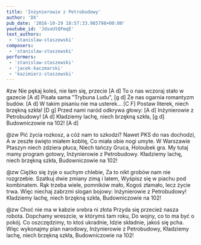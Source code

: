 ```yaml
---
title: 'Inżynierowie z Petrobudowy'
author: 'DX'
pub_date: '2016-10-29 18:57:33.985798+00:00'
youtube_id: 'JdsoUtQFmqE'
text_authors:
 - 'stanislaw-staszewski'
composers:
 - 'stanislaw-staszewski'
performers:
 - 'stanislaw-staszewski'
 - 'jacek-kaczmarski'
 - 'kazimierz-staszewski'
---
```


#zw
Nie pękaj koleś, nie łam się, przecie [A d]
To o nas wczoraj stało w gazecie [A d]
Pisała sama "Trybuna Ludu", [g d]
Że nas ogarnia romantyzm budów. [A d]
W takim pisaniu nie ma usterek... [C F]
Postaw literek, niech brzękną szkła! [D g]
Przed nami naród odkrywa głowy: [A d]
Inżynierowie z Petrobudowy! [A d]
Kładziemy lachę, niech brzękną szkła, [g d]
Budowniczowie na 102! [A d]

@zw
Pić życia rozkosz, a cóż nam to szkodzi?
Nawet PKS do nas dochodzi,
A w zeszłe święto miałem kobitę,
Co miała obie nogi umyte.
W Warszawie Ptaszyn niech zdziera płuca,
Niech tańczy Gruca, Holoubek gra.
My tutaj mamy program gotowy,
Inżynierowie z Petrobudowy.
Kładziemy lachę, niech brzękną szkła,
Budowniczowie na 102!

@zw
Ciężko się żyje o suchym chlebie,
Za to nikt grobów nam nie rozgrzebie.
Szatkuj dwie zmiany zimą i latem,
Wyśpisz się w piachu pod kombinatem.
Rąk trzeba wiele, pomników mało,
Kogoś złamało, lecz życie trwa.
Więc niechaj zabrzmi slogan bojowy:
Inżynierowie z Petrobudowy!
Kładziemy lachę, niech brzękną szkła,
Budowniczowie na 102!

@zw
Choć nie ma w kabzie srebra ni złota
Przyda się przecież nasza robota.
Dopchamy wreszcie, w którymś tam roku,
Do wojny, co to ma być o pokój.
Co oszczędzimy, to ktoś ukradnie,
Idzie składnie, jakoś się pcha.
Więc wykonajmy plan narodowy,
Inżynierowie z Petrobudowy,
Kładziemy lachę, niech brzękną szkła,
Budowniczowie na 102!
